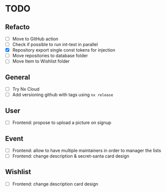 # TODO

## Refacto

- [ ] Move to GitHub action
- [ ] Check if possible to run int-test in parallel
- [x] Repository export single const tokens for injection
- [ ] Move repositories to database folder
- [ ] Move Item to Wishlist folder

## General

- [ ] Try Nx Cloud
- [ ] Add versioning github with tags using `nx release`

## User

- [ ] Frontend: propose to upload a picture on signup

## Event

- [ ] Frontend: allow to have multiple maintainers in order to manager the lists
- [ ] Frontend: change description & secret-santa card design

## Wishlist

- [ ] Frontend: change description card design
